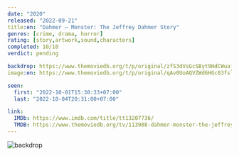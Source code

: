 ```yaml
---
date: "2020"
released: "2022-09-21"
title:en: "Dahmer – Monster: The Jeffrey Dahmer Story"
genres: [crime, drama, horror]
rating: [story,artwork,sound,characters]
completed: 10/10
verdict: pending

backdrop: https://www.themoviedb.org/t/p/original/zfS3dVsGcSByt9HdCWuajVzl9RQ.jpg
image:en: https://www.themoviedb.org/t/p/original/qAv0UoAQVZWd6HGc83fsli1aKmo.jpg

seen:
  first: "2022-10-01T15:30:33+07:00"
  last: "2022-10-04T20:31:00+07:00"

link:
  IMDb: https://www.imdb.com/title/tt13207736/
  TMDB: https://www.themoviedb.org/tv/113988-dahmer-monster-the-jeffrey-dahmer-story
---
```


![backdrop](https://www.themoviedb.org/t/p/original/y3Y5INbgpttPTbgihgIa5mdUJqH.jpg)
